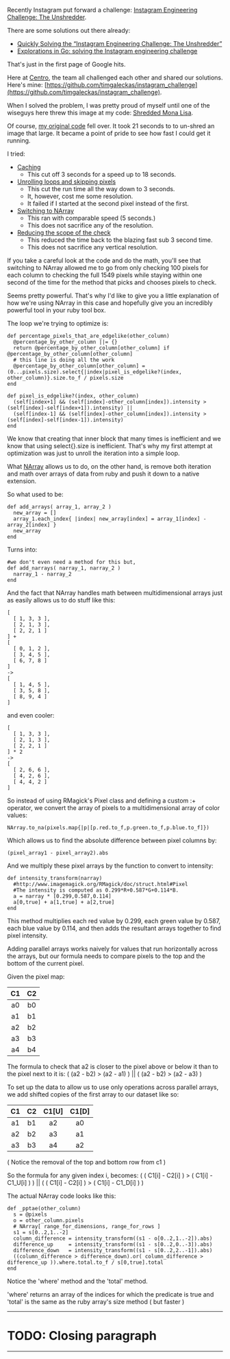Recently Instagram put forward a challenge: [Instagram Engineering Challenge: The Unshredder](http://instagram-engineering.tumblr.com/post/12651721845/instagram-engineering-challenge-the-unshredder).

There are some solutions out there already:

- [Quickly Solving the “Instagram Engineering Challenge: The Unshredder”](http://martin.ankerl.com/2011/11/15/solving-the-instagram-challenge-quickly/) 
- [Explorations in Go: solving the Instagram engineering challenge](http://blog.carbonfive.com/2011/11/17/explorations-in-go-solving-the-instagram-engineering-challenge/)

That's just in the first page of Google hits.

Here at [Centro](http://www.centro.net/), the team all challenged each
other and shared our solutions. Here's mine:
[https://github.com/timgaleckas/instagram_challenge](https://github.com/timgaleckas/instagram_challenge).

When I solved the problem, I was pretty proud of myself until one of the
wiseguys here threw this image at my code:
[Shredded Mona Lisa](https://github.com/timgaleckas/instagram_challenge/raw/master/inputs/mona_lisa_shredded.png).

Of course, [my original code](https://github.com/timgaleckas/instagram_challenge/commit/d186032d71f29bb2568dad00d6e656a6962d0f82) fell over. It took 21 seconds to to un-shred an image
that large. It became a point of pride to see how fast I could get it
running.

I tried:

 - [Caching](https://github.com/timgaleckas/instagram_challenge/commit/180eececcf2f422694554a6244acd489af5c8750)
    * This cut off 3 seconds for a speed up to 18 seconds.
 - [Unrolling loops and skipping pixels](https://github.com/timgaleckas/instagram_challenge/commit/780931fa6acd5239c66350420a20292cbb039388)
    * This cut the run time all the way down to 3 seconds.
    * It, however, cost me some resolution.
    * It failed if I started at the second pixel instead of the first.
 - [Switching to NArray](https://github.com/timgaleckas/instagram_challenge/commit/66c78aa072a3d33d3fc7805720df1805809c1269)
    * This ran with comparable speed (5 seconds.)
    * This does not sacrifice any of the resolution.
 - [Reducing the scope of the check](https://github.com/timgaleckas/instagram_challenge/commit/18fe2e13df723371cad313c27a7608cb9e9be54b)
    * This reduced the time back to the blazing fast sub 3 second time.
    * This does not sacrifice any vertical resolution.

If you take a careful look at the code and do the math, you'll see that
switching to NArray allowed me to go from only checking 100 pixels for
each column to checking the full 1549 pixels while staying within one
second of the time for the method that picks and chooses pixels to check.

Seems pretty powerful. That's why I'd like to give you a little
explanation of how we're using NArray in this case and hopefully give
you an incredibly powerful tool in your ruby tool box.

The loop we're trying to optimize is:

    def percentage_pixels_that_are_edgelike(other_column)
      @percentage_by_other_column ||= {}
      return @percentage_by_other_column[other_column] if @percentage_by_other_column[other_column]
      # this line is doing all the work
      @percentage_by_other_column[other_column] = (0...pixels.size).select{|index|pixel_is_edgelike?(index, other_column)}.size.to_f / pixels.size
    end

    def pixel_is_edgelike?(index, other_column)
      (self[index+1] && (self[index]-other_column[index]).intensity > (self[index]-self[index+1]).intensity) ||
      (self[index-1] && (self[index]-other_column[index]).intensity > (self[index]-self[index-1]).intensity)
    end

We know that creating that inner block that many times is inefficient
and we know that using select{}.size is inefficient. That's why my first
attempt at optimization was just to unroll the iteration into a simple
loop.

What [NArray](http://narray.rubyforge.org/) allows us to do, on the other
hand, is remove both iteration and math over arrays of data from ruby and
push it down to a native extension.

So what used to be:

    def add_arrays( array_1, array_2 )
      new_array = []
      array_1.each_index{ |index| new_array[index] = array_1[index] - array_2[index] }
      new_array
    end

Turns into:

    #we don't even need a method for this but,
    def add_narrays( narray_1, narray_2 )
      narray_1 - narray_2
    end

And the fact that NArray handles math between multidimensional arrays just
as easily allows us to do stuff like this:

    [
      [ 1, 3, 3 ],
      [ 2, 1, 3 ],
      [ 2, 2, 1 ]
    ] +
    [
      [ 0, 1, 2 ],
      [ 3, 4, 5 ],
      [ 6, 7, 8 ]
    ]
    ->
    [
      [ 1, 4, 5 ],
      [ 3, 5, 8 ],
      [ 8, 9, 4 ]
    ]

and even cooler:

    [
      [ 1, 3, 3 ],
      [ 2, 1, 3 ],
      [ 2, 2, 1 ]
    ] * 2
    ->
    [
      [ 2, 6, 6 ],
      [ 4, 2, 6 ],
      [ 4, 4, 2 ]
    ]

So instead of using RMagick's Pixel class and defining a custom :+
operator, we convert the array of pixels to a multidimensional array
of color values:

    NArray.to_na(pixels.map{|p|[p.red.to_f,p.green.to_f,p.blue.to_f]})

Which allows us to find the absolute difference between pixel columns
by:

    (pixel_array1 - pixel_array2).abs

And we multiply these pixel arrays by the function to convert to
intensity:

    def intensity_transform(narray)
      #http://www.imagemagick.org/RMagick/doc/struct.html#Pixel
      #The intensity is computed as 0.299*R+0.587*G+0.114*B.
      a = narray * [0.299,0.587,0.114]
      a[0,true] + a[1,true] + a[2,true]
    end

This method multiplies each red value by 0.299, each green value by 0.587,
each blue value by 0.114, and then adds the resultant arrays together to
find pixel intensity.

Adding parallel arrays works naively for values that run horizontally
across the arrays, but our formula needs to compare pixels to the top and
the bottom of the current pixel.

Given the pixel map:

| C1 | C2 |
|:--:|:--:|
| a0 | b0 |
| a1 | b1 |
| a2 | b2 |
| a3 | b3 |
| a4 | b4 |

The formula to check that a2 is closer to the pixel above or below it
than to the pixel next to it is:
( (a2 - b2) > (a2 - a1) ) || ( (a2 - b2) > (a2 - a3) )

To set up the data to allow us to use only operations across parallel
arrays, we add shifted copies of the first array to our dataset like so:

| C1 | C2 | C1[U] | C1[D] |
|:--:|:--:|:-----:|:-----:|
| a1 | b1 | a2    | a0    |
| a2 | b2 | a3    | a1    |
| a3 | b3 | a4    | a2    |

( Notice the removal of the top and bottom row from c1 )

So the formula for any given index i, becomes:
( ( C1[i] - C2[i] ) > ( C1[i] - C1_U[i] ) ) ||
( ( C1[i] - C2[i] ) > ( C1[i] - C1_D[i] ) )

The actual NArray code looks like this:

    def _pptae(other_column)
      s = @pixels
      o = other_column.pixels
      # NArray[ range_for_dimensions, range_for_rows ]
      s1 = s[0..2,1..-2]
      column_difference = intensity_transform((s1 - o[0..2,1..-2]).abs)
      difference_up     = intensity_transform((s1 - s[0..2,0..-3]).abs)
      difference_down   = intensity_transform((s1 - s[0..2,2..-1]).abs)
      ((column_difference > difference_down).or( column_difference > difference_up )).where.total.to_f / s[0,true].total
    end

Notice the 'where' method and the 'total' method.

'where' returns an array of the indices for which the predicate is
true and 'total' is the same as the ruby array's size method ( but
faster )

******

TODO: Closing paragraph
======


******
